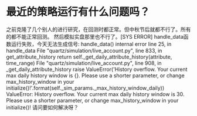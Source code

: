 # 最近的策略运行有什么问题吗？

之前克隆了几个别人的进行研究，在回测时都正常。但中秋节后就都不行了。所有的都不能正常回测。
然后模拟实盘那里也不行了。[SYS ERROR] handle_data函数运行失败，今天无法生成信号: handle_data() internal error line 25, in handle_data File "quartz/simulation/live_account.py", line 833, in get_attribute_history return self._get_daily_attribute_history(attribute, time_range) File "quartz/simulation/live_account.py", line 908, in _get_daily_attribute_history raise ValueError('History overflow. Your current max daily history window is {}. Please use a shorter parameter, or change max_history_window in your initialize()!'.format(self._sim_params._max_history_window_daily)) ValueError: History overflow. Your current max daily history window is 30. Please use a shorter parameter, or change max_history_window in your initialize()!
请问要如何解决呀？